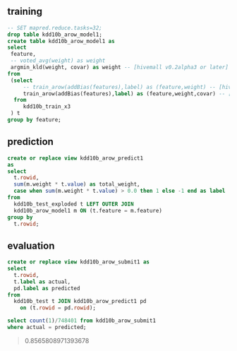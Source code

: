 <!--
  Licensed to the Apache Software Foundation (ASF) under one
  or more contributor license agreements.  See the NOTICE file
  distributed with this work for additional information
  regarding copyright ownership.  The ASF licenses this file
  to you under the Apache License, Version 2.0 (the
  "License"); you may not use this file except in compliance
  with the License.  You may obtain a copy of the License at

    http://www.apache.org/licenses/LICENSE-2.0

  Unless required by applicable law or agreed to in writing,
  software distributed under the License is distributed on an
  "AS IS" BASIS, WITHOUT WARRANTIES OR CONDITIONS OF ANY
  KIND, either express or implied.  See the License for the
  specific language governing permissions and limitations
  under the License.
-->
        
## training
```sql
-- SET mapred.reduce.tasks=32;
drop table kdd10b_arow_model1;
create table kdd10b_arow_model1 as
select 
 feature,
 -- voted_avg(weight) as weight
 argmin_kld(weight, covar) as weight -- [hivemall v0.2alpha3 or later]
from 
 (select 
     -- train_arow(addBias(features),label) as (feature,weight) -- [hivemall v0.1]
     train_arow(addBias(features),label) as (feature,weight,covar) -- [hivemall v0.2 or later]
  from 
     kdd10b_train_x3
 ) t 
group by feature;
```

## prediction
```sql
create or replace view kdd10b_arow_predict1 
as
select
  t.rowid, 
  sum(m.weight * t.value) as total_weight,
  case when sum(m.weight * t.value) > 0.0 then 1 else -1 end as label
from 
  kdd10b_test_exploded t LEFT OUTER JOIN
  kdd10b_arow_model1 m ON (t.feature = m.feature)
group by
  t.rowid;
```

## evaluation
```sql
create or replace view kdd10b_arow_submit1 as
select 
  t.rowid, 
  t.label as actual, 
  pd.label as predicted
from 
  kdd10b_test t JOIN kdd10b_arow_predict1 pd 
    on (t.rowid = pd.rowid);
```

```sql
select count(1)/748401 from kdd10b_arow_submit1 
where actual = predicted;
```
> 0.8565808971393678